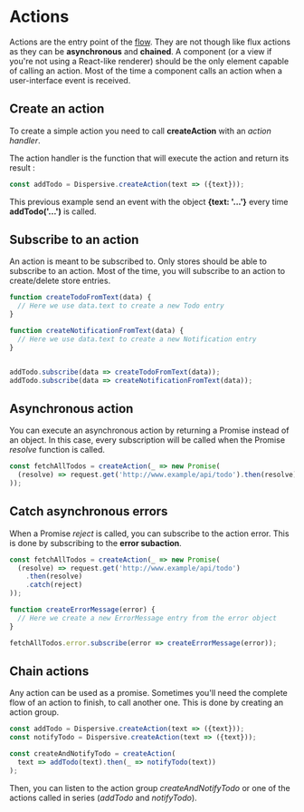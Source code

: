 # Actions

Actions are the entry point of the [flow](https://facebook.github.io/flux/img/flux-simple-f8-diagram-1300w.png). They are not though like flux actions as they can be **asynchronous** and **chained**. A component (or a view if you're not using a React-like renderer) should be the only element capable of calling an action. Most of the time a component calls an action when a user-interface event is received.


## Create an action

To create a simple action you need to call **createAction** with an *action handler*.

The action handler is the function that will execute the action and return its result :

```js
const addTodo = Dispersive.createAction(text => ({text}));
```

This previous example send an event with the object **{text: '...'}** every time **addTodo('...')** is called.


## Subscribe to an action

An action is meant to be subscribed to. Only stores should be able to subscribe to an action. Most of the time, you will subscribe to an action to create/delete store entries.

```js
function createTodoFromText(data) {
  // Here we use data.text to create a new Todo entry
}

function createNotificationFromText(data) {
  // Here we use data.text to create a new Notification entry
}


addTodo.subscribe(data => createTodoFromText(data));
addTodo.subscribe(data => createNotificationFromText(data));
```

## Asynchronous action

You can execute an asynchronous action by returning a Promise instead of an object. In this case, every subscription will be called when the Promise *resolve* function is called.

```js
const fetchAllTodos = createAction(_ => new Promise(
  (resolve) => request.get('http://www.example/api/todo').then(resolve)
));
```

## Catch asynchronous errors

When a Promise *reject* is called, you can subscribe to the action error. This is done by subscribing to the **error subaction**.

```js
const fetchAllTodos = createAction(_ => new Promise(
  (resolve) => request.get('http://www.example/api/todo')
    .then(resolve)
    .catch(reject)
));

function createErrorMessage(error) {
  // Here we create a new ErrorMessage entry from the error object
}

fetchAllTodos.error.subscribe(error => createErrorMessage(error));
```

## Chain actions

Any action can be used as a promise. Sometimes you'll need the complete flow of an action to finish, to call another one. This is done by creating an action group.

```js
const addTodo = Dispersive.createAction(text => ({text}));
const notifyTodo = Dispersive.createAction(text => ({text}));

const createAndNotifyTodo = createAction(
  text => addTodo(text).then(_ => notifyTodo(text))
);
```

Then, you can listen to the action group *createAndNotifyTodo* or one of the actions called in series (*addTodo* and *notifyTodo*).
